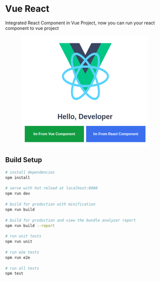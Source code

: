 # Vue React

Integrated React Component in Vue Project, now you can run your react component to vue project

<p align="center">
	<img src="https://github.com/thomijasir/vue-react/blob/master/static/VueReact.png" width="400" height="350"/>
</p>

## Build Setup

```bash
# install dependencies
npm install

# serve with hot reload at localhost:8080
npm run dev

# build for production with minification
npm run build

# build for production and view the bundle analyzer report
npm run build --report

# run unit tests
npm run unit

# run e2e tests
npm run e2e

# run all tests
npm test
```
